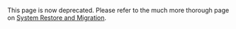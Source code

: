 This page is now deprecated. Please refer to the much more thorough page on [System Restore and Migration](documentation-system-administration-general-administration-system-restore-or-migration).